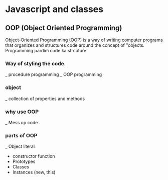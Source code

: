 # Javascript and classes

## OOP (Object Oriented Programming)

Object-Oriented Programming (OOP) is a way of writing computer programs that organizes and structures code around the concept of "objects.
Programming pardim code ka strcuture.

### Way of styling the code.

_ procedure programming
_ OOP programming

### object

\_ collection of properties and methods

### why use OOP

\_ Mess up code .

### parts of OOP

\_ Object literal

- constructor function
- Prototypes
- Classes
- Instances (new, this)
